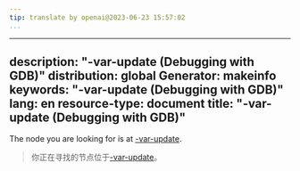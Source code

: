 ```yaml
---
tip: translate by openai@2023-06-23 15:57:02
...
```

---
description: "-var-update (Debugging with GDB)"
distribution: global
Generator: makeinfo
keywords: "-var-update (Debugging with GDB)"
lang: en
resource-type: document
title: "-var-update (Debugging with GDB)"
---

The node you are looking for is at [-var-update](GDB_002fMI-Variable-Objects.html#g_t_002dvar_002dupdate).

> 你正在寻找的节点位于[-var-update](GDB_002fMI-Variable-Objects.html#g_t_002dvar_002dupdate)。
